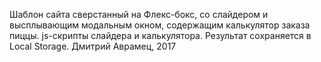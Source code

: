 Шаблон сайта сверстанный на Флекс-бокс, со слайдером и высплывающим модальным окном, содержащим калькулятор заказа пиццы.
js-скрипты слайдера и калькулятора.
Результат сохраняется в Local Storage.
Дмитрий Аврамец, 2017
